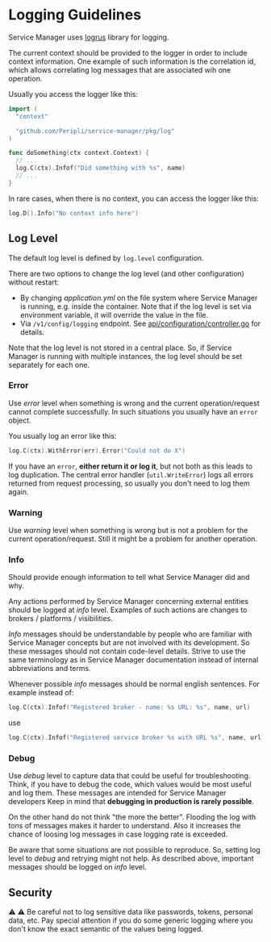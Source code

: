 # Logging Guidelines

Service Manager uses [logrus](https://github.com/sirupsen/logrus) library for logging.

The current context should be provided to the logger in order to include context information.
One example of such information is the correlation id, which allows correlating log messages that are associated wih one operation.

Usually you access the logger like this:
```go
import (
  "context"

  "github.com/Peripli/service-manager/pkg/log"
)

func doSomething(ctx context.Context) {
  // ...
  log.C(ctx).Infof("Did something with %s", name)
  // ...
}
```

In rare cases, when there is no context, you can access the logger like this:
```go
log.D().Info("No context info here")
```

## Log Level
The default log level is defined by `log.level` configuration.

There are two options to change the log level (and other configuration) without restart:
* By changing _application.yml_ on the file system where Service Manager is running, e.g. inside the container.
Note that if the log level is set via environment variable, it will override the value in the file.
* Via `/v1/config/logging` endpoint. See [api/configuration/controller.go](api/configuration/controller.go) for details.

Note that the log level is not stored in a central place.
So, if Service Manager is running with multiple instances, the log level should be set separately for each one.

### Error
Use _error_ level when something is wrong and the current operation/request cannot complete successfully.
In such situations you usually have an `error` object.

You usually log an error like this:
```go
log.C(ctx).WithError(err).Error("Could not do X")
```

If you have an `error`, **either return it or log it**, but not both as this leads to log duplication.
The central error handler (`util.WriteError`) logs all errors returned from request processing, so usually you don't need to log them again.

### Warning
Use _warning_ level when something is wrong but is not a problem for the current operation/request.
Still it might be a problem for another operation.

### Info
Should provide enough information to tell what Service Manager did and why.

Any actions performed by Service Manager concerning external entities should be logged at _info_ level.
Examples of such actions are changes to brokers / platforms / visibilities.

_Info_ messages should be understandable by people who are familiar with Service Manager concepts
but are not involved with its development. So these messages should not contain code-level details.
Strive to use the same terminology as in Service Manager documentation instead of internal abbreviations and terms.

Whenever possible _info_ messages should be normal english sentences.
For example instead of:
```go
log.C(ctx).Infof("Registered broker - name: %s URL: %s", name, url)
```
use
```go
log.C(ctx).Infof("Registered service broker %s with URL %s", name, url)
```

### Debug
Use _debug_ level to capture data that could be useful for troubleshooting.
Think, if you have to debug the code, which values would be most useful and log them.
These messages are intended for Service Manager developers
Keep in mind that **debugging in production is rarely possible**.

On the other hand do not think "the more the better".
Flooding the log with tons of messages makes it harder to understand.
Also it increases the chance of loosing log messages in case logging rate is exceeded.

Be aware that some situations are not possible to reproduce.
So, setting log level to _debug_ and retrying might not help.
As described above, important messages should be logged on _info_ level.

## Security

⚠️ :warning: Be careful not to log sensitive data like passwords, tokens, personal data, etc.
Pay special attention if you do some generic logging where you don't know the exact semantic of the values being logged.